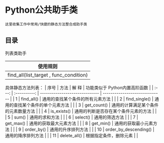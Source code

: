 Python公共助手类
====
    这里收集工作中常用/快捷的静态方法整合成助手类


目录
----

列表类助手  

|       使用规则           |
| ------------------------------ |
| find_all(list_target , func_condition) |

具体静态方法列表：
| 序号  |     方法      |           解          释       |       功能类似于 Python内置高阶函数           |
| :---: | :----------: | ------------------------------ | ------------------------------ |
| 1 | find_all() | 通用的查找某个条件的所有元素方法 |  |
| 2 | find_single() | 通用的查找某个条件的单个元素方法 |  |
| 3 | get_count() | 通用的计算满足某个条件的元素数量方法 |  |
| 4 | is_exists() | 通用的判断是否存在某个条件元素的方法 |  |
| 5 | sum() | 通用的求和方法 |  |
| 6 | select() | 通用的筛选方法 |  |
| 7 | get_max() | 通用的获取最大元素方法 |  |
| 8 | get_min() | 通用的获取最小元素方法 |  |
| 9 | order_by() | 通用的升序排列方法 |  |
| 10 | order_by_descending() | 通用的降序排列方法 |  |
| 11 | delete_all() | 根据指定条件，删除元素 |  |
